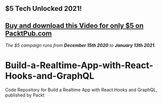 ## $5 Tech Unlocked 2021!
[Buy and download this Video for only $5 on PacktPub.com](https://www.packtpub.com/product/build-a-realtime-app-with-react-hooks-and-graphql-video/9781839212970)
-----
*The $5 campaign         runs from __December 15th 2020__ to __January 13th 2021.__*

# Build-a-Realtime-App-with-React-Hooks-and-GraphQL
Code Repository for Build a Realtime App with React Hooks and GraphQL, published by Packt
